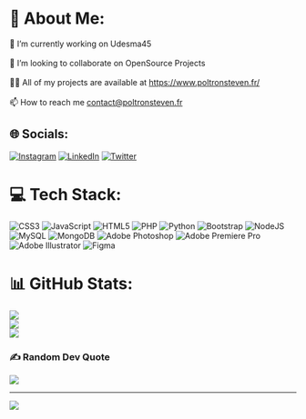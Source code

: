 # 💫 About Me:
🔭 I’m currently working on Udesma45<br><br>👯 I’m looking to collaborate on OpenSource Projects<br><br>👨‍💻 All of my projects are available at https://www.poltronsteven.fr/ <br><br>📫 How to reach me contact@poltronsteven.fr


## 🌐 Socials:
[![Instagram](https://img.shields.io/badge/Instagram-%23E4405F.svg?logo=Instagram&logoColor=white)](https://instagram.com/mitsu__ou) [![LinkedIn](https://img.shields.io/badge/LinkedIn-%230077B5.svg?logo=linkedin&logoColor=white)](https://linkedin.com/in/steven-poltron) [![Twitter](https://img.shields.io/badge/Twitter-%231DA1F2.svg?logo=Twitter&logoColor=white)](https://twitter.com/mitsu__ou) 

# 💻 Tech Stack:
![CSS3](https://img.shields.io/badge/css3-%231572B6.svg?style=plastic&logo=css3&logoColor=white) ![JavaScript](https://img.shields.io/badge/javascript-%23323330.svg?style=plastic&logo=javascript&logoColor=%23F7DF1E) ![HTML5](https://img.shields.io/badge/html5-%23E34F26.svg?style=plastic&logo=html5&logoColor=white) ![PHP](https://img.shields.io/badge/php-%23777BB4.svg?style=plastic&logo=php&logoColor=white) ![Python](https://img.shields.io/badge/python-3670A0?style=plastic&logo=python&logoColor=ffdd54) ![Bootstrap](https://img.shields.io/badge/bootstrap-%23563D7C.svg?style=plastic&logo=bootstrap&logoColor=white) ![NodeJS](https://img.shields.io/badge/node.js-6DA55F?style=plastic&logo=node.js&logoColor=white) ![MySQL](https://img.shields.io/badge/mysql-%2300f.svg?style=plastic&logo=mysql&logoColor=white) ![MongoDB](https://img.shields.io/badge/MongoDB-%234ea94b.svg?style=plastic&logo=mongodb&logoColor=white) ![Adobe Photoshop](https://img.shields.io/badge/adobephotoshop-%2331A8FF.svg?style=plastic&logo=adobephotoshop&logoColor=white) ![Adobe Premiere Pro](https://img.shields.io/badge/Adobe%20Premiere%20Pro-9999FF.svg?style=plastic&logo=Adobe%20Premiere%20Pro&logoColor=white) ![Adobe Illustrator](https://img.shields.io/badge/adobeillustrator-%23FF9A00.svg?style=plastic&logo=adobeillustrator&logoColor=white) 	![Figma](https://img.shields.io/badge/figma-%23F24E1E.svg?style=plastic&logo=figma&logoColor=white)
# 📊 GitHub Stats:
![](https://github-readme-stats.vercel.app/api?username=Mits0u&theme=dark&hide_border=true&include_all_commits=true&count_private=true)<br/>
![](https://github-readme-streak-stats.herokuapp.com/?user=Mits0u&theme=dark&hide_border=true)<br/>
![](https://github-readme-stats.vercel.app/api/top-langs/?username=Mits0u&theme=dark&hide_border=true&include_all_commits=true&count_private=true&layout=compact)

### ✍️ Random Dev Quote
![](https://quotes-github-readme.vercel.app/api?type=horizontal&theme=dark)

---
[![](https://visitcount.itsvg.in/api?id=Mits0u&icon=0&color=1)](https://visitcount.itsvg.in)
